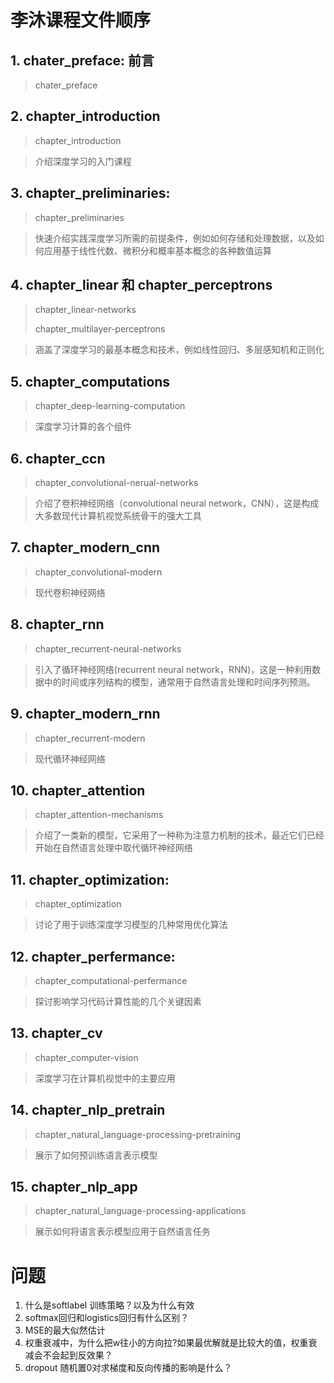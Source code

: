 # 李沐课程文件顺序

## 1. chater_preface: 前言

> chater_preface

## 2. chapter_introduction

> chapter_introduction

> 介绍深度学习的入门课程

## 3. chapter_preliminaries:

> chapter_preliminaries

> 快速介绍实践深度学习所需的前提条件，例如如何存储和处理数据，以及如何应用基于线性代数、微积分和概率基本概念的各种数值运算

## 4. chapter_linear 和 chapter_perceptrons

> chapter_linear-networks   
>
> chapter_multilayer-perceptrons

> 涵盖了深度学习的最基本概念和技术，例如线性回归、多层感知机和正则化 

## 5. chapter_computations

> chapter_deep-learning-computation

> 深度学习计算的各个组件

## 6. chapter_ccn 

> chapter_convolutional-nerual-networks

> 介绍了卷积神经网络（convolutional neural network，CNN），这是构成大多数现代计算机视觉系统骨干的强大工具

## 7.  chapter_modern_cnn

> chapter_convolutional-modern

> 现代卷积神经网络

## 8.  chapter_rnn

> chapter_recurrent-neural-networks

> 引入了循环神经网络(recurrent neural network，RNN)，这是一种利用数据中的时间或序列结构的模型，通常用于自然语言处理和时间序列预测。

## 9. chapter_modern_rnn

> chapter_recurrent-modern

> 现代循环神经网络

## 10. chapter_attention

> chapter_attention-mechanisms

> 介绍了一类新的模型，它采用了一种称为注意力机制的技术，最近它们已经开始在自然语言处理中取代循环神经网络

## 11. chapter_optimization:

> chapter_optimization

> 讨论了用于训练深度学习模型的几种常用优化算法

## 12. chapter_perfermance:

> chapter_computational-perfermance

>  探讨影响学习代码计算性能的几个关键因素

## 13. chapter_cv

> chapter_computer-vision

> 深度学习在计算机视觉中的主要应用

## 14. chapter_nlp_pretrain

> chapter_natural_language-processing-pretraining

> 展示了如何预训练语言表示模型

## 15. chapter_nlp_app

> chapter_natural_language-processing-applications

> 展示如何将语言表示模型应用于自然语言任务





# 问题

1. 什么是softlabel 训练策略？以及为什么有效
2. softmax回归和logistics回归有什么区别？
3. MSE的最大似然估计
4. 权重衰减中，为什么把w往小的方向拉?如果最优解就是比较大的值，权重衰减会不会起到反效果？
5. dropout 随机置0对求梯度和反向传播的影响是什么？

